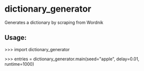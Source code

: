 # dictionary_generator
Generates a dictionary by scraping from Wordnik


## Usage:
\>>> import dictionary_generator

\>>> entries = dictionary_generator.main(seed="apple", delay=0.01, runtime=1000)

